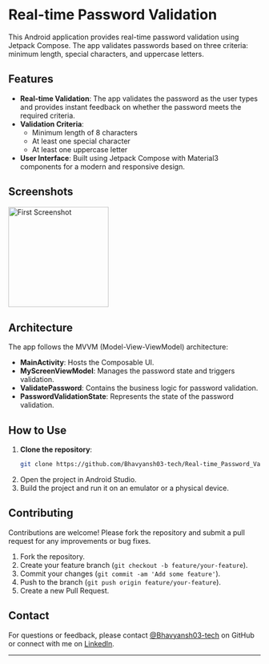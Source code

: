# Real-time Password Validation

This Android application provides real-time password validation using Jetpack Compose. The app validates passwords based on three criteria: minimum length, special characters, and uppercase letters.

## Features

- **Real-time Validation**: The app validates the password as the user types and provides instant feedback on whether the password meets the required criteria.
- **Validation Criteria**:
  - Minimum length of 8 characters
  - At least one special character
  - At least one uppercase letter
- **User Interface**: Built using Jetpack Compose with Material3 components for a modern and responsive design.

## Screenshots

<img src="https://github.com/user-attachments/assets/63673596-b018-4814-ae5d-03df432758e1" alt="First Screenshot" style="width: 200px; height: auto;">

## Architecture

The app follows the MVVM (Model-View-ViewModel) architecture:

- **MainActivity**: Hosts the Composable UI.
- **MyScreenViewModel**: Manages the password state and triggers validation.
- **ValidatePassword**: Contains the business logic for password validation.
- **PasswordValidationState**: Represents the state of the password validation.

## How to Use

1. **Clone the repository**:
   ```bash
   git clone https://github.com/Bhavyansh03-tech/Real-time_Password_Validation.git
   ```
2. Open the project in Android Studio.
3. Build the project and run it on an emulator or a physical device.

## Contributing

Contributions are welcome! Please fork the repository and submit a pull request for any improvements or bug fixes.

1. Fork the repository.
2. Create your feature branch (`git checkout -b feature/your-feature`).
3. Commit your changes (`git commit -am 'Add some feature'`).
4. Push to the branch (`git push origin feature/your-feature`).
5. Create a new Pull Request.

## Contact

For questions or feedback, please contact [@Bhavyansh03-tech](https://github.com/Bhavyansh03-tech) on GitHub or connect with me on [LinkedIn](https://www.linkedin.com/in/bhavyansh03/).

---
